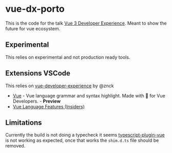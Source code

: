 # vue-dx-porto

This is the code for the talk [Vue 3 Developer Experience](https://docs.google.com/presentation/d/1NnC7bFFjFd3grAxe-SP9v-Y4Cy9a3M1EUscjBJgPRDk/edit?usp=sharing). Meant to show the future for vue ecosystem.


## Experimental

This relies on experimental and not production ready tools. 



## Extensions VSCode

This relies on [vue-developer-experience](https://github.com/znck/vue-developer-experience) by @znck 

- [Vue](https://marketplace.visualstudio.com/items?itemName=znck.vue) - Vue language grammar and syntax highlight. Made with 💚 for Vue Developers. - **Preview**
- [Vue Language Features (Insiders)](https://marketplace.visualstudio.com/items?itemName=znck.vue-language-features-insiders)



## Limitations

Currently the build is not doing a typecheck it seems [typescript-plugin-vue](typescript-plugin-vue) is not working as expected, once that works the `shim.d.ts` file should be removed.


